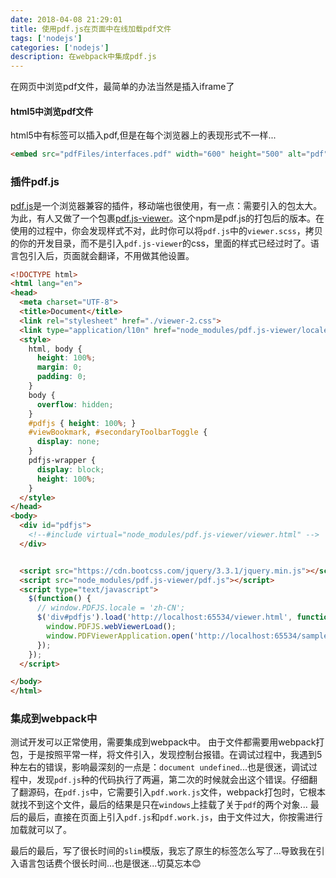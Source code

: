 ```yaml
---
date: 2018-04-08 21:29:01
title: 使用pdf.js在页面中在线加载pdf文件
tags: ['nodejs']
categories: ['nodejs']
description: 在webpack中集成pdf.js
---
```

在网页中浏览pdf文件，最简单的办法当然是插入iframe了
#### html5中浏览pdf文件
html5中有标签可以插入pdf,但是在每个浏览器上的表现形式不一样...
```html
<embed src="pdfFiles/interfaces.pdf" width="600" height="500" alt="pdf" pluginspage="http://www.adobe.com/products/acrobat/readstep2.html">
```

### 插件pdf.js
[pdf.js](https://github.com/mozilla/pdf.js)是一个浏览器兼容的插件，移动端也很使用，有一点：需要引入的包太大。为此，有人又做了一个包裹[pdf.js-viewer](https://github.com/legalthings/pdf.js-viewer)。这个npm是pdf.js的打包后的版本。在使用的过程中，你会发现样式不对，此时你可以将`pdf.js`中的`viewer.scss`，拷贝的你的开发目录，而不是引入`pdf.js-viewer`的css，里面的样式已经过时了。语言包引入后，页面就会翻译，不用做其他设置。
```html
<!DOCTYPE html>
<html lang="en">
<head>
  <meta charset="UTF-8">
  <title>Document</title>
  <link rel="stylesheet" href="./viewer-2.css">
  <link type="application/l10n" href="node_modules/pdf.js-viewer/locale/zh-CN/viewer.properties" />
  <style>
    html, body {
      height: 100%;
      margin: 0;
      padding: 0;
    }
    body {
      overflow: hidden;
    }
    #pdfjs { height: 100%; }
    #viewBookmark, #secondaryToolbarToggle {
      display: none;
    }
    pdfjs-wrapper {
      display: block;
      height: 100%;
    }
  </style>
</head>
<body>
  <div id="pdfjs">
    <!--#include virtual="node_modules/pdf.js-viewer/viewer.html" -->
  </div>


  <script src="https://cdn.bootcss.com/jquery/3.3.1/jquery.min.js"></script>
  <script src="node_modules/pdf.js-viewer/pdf.js"></script>
  <script type="text/javascript">
    $(function() {
      // window.PDFJS.locale = 'zh-CN';
      $('div#pdfjs').load('http://localhost:65534/viewer.html', function(res) {
        window.PDFJS.webViewerLoad();
        window.PDFViewerApplication.open('http://localhost:65534/sample-3pp.pdf');
      });
    });
  </script>

</body>
</html>

```

### 集成到webpack中
测试开发可以正常使用，需要集成到webpack中。
由于文件都需要用webpack打包，于是按照平常一样，将文件引入，发现控制台报错。在调试过程中，我遇到5种左右的错误，影响最深刻的一点是：`document undefined`...也是很迷，调试过程中，发现`pdf.js`种的代码执行了两遍，第二次的时候就会出这个错误。仔细翻了翻源码，在`pdf.js`中，它需要引入`pdf.work.js`文件，webpack打包时，它根本就找不到这个文件，最后的结果是只在`windows`上挂载了关于`pdf`的两个对象...
最后的最后，直接在页面上引入`pdf.js`和`pdf.work.js`，由于文件过大，你按需进行加载就可以了。

最后的最后，写了很长时间的`slim`模版，我忘了原生的标签怎么写了...导致我在引入语言包话费个很长时间...也是很迷...切莫忘本😊








